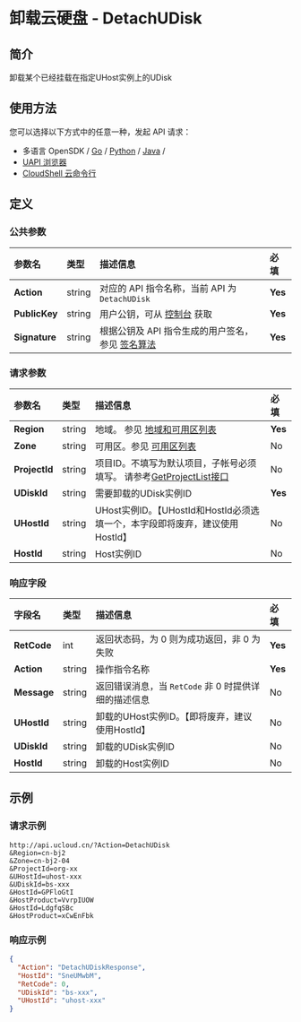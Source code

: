 # 卸载云硬盘 - DetachUDisk

## 简介

卸载某个已经挂载在指定UHost实例上的UDisk






## 使用方法

您可以选择以下方式中的任意一种，发起 API 请求：
- 多语言 OpenSDK / [Go](https://github.com/ucloud/ucloud-sdk-go) / [Python](https://github.com/ucloud/ucloud-sdk-python3) / [Java](https://github.com/ucloud/ucloud-sdk-java) /
- [UAPI 浏览器](https://console.ucloud.cn/uapi/detail?id=DetachUDisk)
- [CloudShell 云命令行](https://shell.ucloud.cn/)


## 定义

### 公共参数

| 参数名 | 类型 | 描述信息 | 必填 |
|:---|:---|:---|:---|
| **Action**     | string  | 对应的 API 指令名称，当前 API 为 `DetachUDisk`                        | **Yes** |
| **PublicKey**  | string  | 用户公钥，可从 [控制台](https://console.ucloud.cn/uapi/apikey) 获取                                             | **Yes** |
| **Signature**  | string  | 根据公钥及 API 指令生成的用户签名，参见 [签名算法](api/summary/signature.md)  | **Yes** |

### 请求参数

| 参数名 | 类型 | 描述信息 | 必填 |
|:---|:---|:---|:---|
| **Region** | string | 地域。 参见 [地域和可用区列表](api/summary/regionlist) |**Yes**|
| **Zone** | string | 可用区。参见 [可用区列表](api/summary/regionlist) |No|
| **ProjectId** | string | 项目ID。不填写为默认项目，子帐号必须填写。 请参考[GetProjectList接口](api/summary/get_project_list) |No|
| **UDiskId** | string | 需要卸载的UDisk实例ID |**Yes**|
| **UHostId** | string | UHost实例ID。【UHostId和HostId必须选填一个，本字段即将废弃，建议使用HostId】 |No|
| **HostId** | string | Host实例ID |No|

### 响应字段

| 字段名 | 类型 | 描述信息 | 必填 |
|:---|:---|:---|:---|
| **RetCode** | int | 返回状态码，为 0 则为成功返回，非 0 为失败 |**Yes**|
| **Action** | string | 操作指令名称 |**Yes**|
| **Message** | string | 返回错误消息，当 `RetCode` 非 0 时提供详细的描述信息 |No|
| **UHostId** | string | 卸载的UHost实例ID。【即将废弃，建议使用HostId】 |No|
| **UDiskId** | string | 卸载的UDisk实例ID |No|
| **HostId** | string | 卸载的Host实例ID |No|




## 示例

### 请求示例
    
```
http://api.ucloud.cn/?Action=DetachUDisk
&Region=cn-bj2
&Zone=cn-bj2-04
&ProjectId=org-xx
&UHostId=uhost-xxx
&UDiskId=bs-xxx
&HostId=GPFloGtI
&HostProduct=VvrpIUOW
&HostId=LdgfqSBc
&HostProduct=xCwEnFbk
```

### 响应示例
    
```json
{
  "Action": "DetachUDiskResponse",
  "HostId": "SneUMwbM",
  "RetCode": 0,
  "UDiskId": "bs-xxx",
  "UHostId": "uhost-xxx"
}
```





